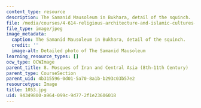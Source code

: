 ```yaml
---
content_type: resource
description: The Samanid Mausoleum in Bukhara, detail of the squinch.
file: /media/courses/4-614-religious-architecture-and-islamic-cultures-fall-2002/94349800a964099c9d772f1e23606018_1053.jpg
file_type: image/jpeg
image_metadata:
  caption: The Samanid Mausoleum in Bukhara, detail of the squinch.
  credit: ''
  image-alt: Detailed photo of The Samanid Mausoleum
learning_resource_types: []
ocw_type: OCWImage
parent_title: 8. Mosques of Iran and Central Asia (8th-11th Century)
parent_type: CourseSection
parent_uid: 4b315596-0d01-5a70-8a1b-b293c03b57e2
resourcetype: Image
title: 1053.jpg
uid: 94349800-a964-099c-9d77-2f1e23606018
---
```

